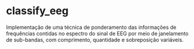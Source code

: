 # classify_eeg
Implementação de uma técnica de ponderamento das informações de frequências contidas no espectro do sinal de EEG por meio de janelamento de sub-bandas, com comprimento, quantidade e sobreposição variáveis.
